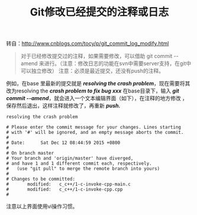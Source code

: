 ﻿---
title: Git修改已经提交的注释或日志
categories: Git
tags: git
---

转自：http://www.cnblogs.com/tocy/p/git_commit_log_modify.html

> 对于已经修改提交过的注释，如果需要修改，可以借助 git commit --amend 来进行。（注意：修改日志的功能在svn中需要server支持，在git中可以独立修改）
注意：必须是最近提交，还没有push的注释。	

例如，在base 里最新的提交就是 ***resolving the crash problem***，现在需要将其改为resolving the ***crash problem to fix bug xxx***
在base目录下，输入 ***git commit --amend***，就会进入一个文本编辑界面（如下），在注释的地方修改 ，保存然后退出，这样注释就修改了，再重新 ***push.***

```
resolving the crash problem

# Please enter the commit message for your changes. Lines starting
# with '#' will be ignored, and an empty message aborts the commit.
#
# Date:      Sat Dec 12 08:44:59 2015 +0800
#
# On branch master
# Your branch and 'origin/master' have diverged,
# and have 1 and 1 different commit each, respectively.
#   (use "git pull" to merge the remote branch into yours)
#
# Changes to be committed:
#       modified:   c_c++/1-c-invoke-cpp-main.c
#       modified:   c_c++/1-c-invoke-cpp.cpp
#
```
注意以上界面使用vi操作习惯。
